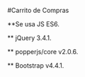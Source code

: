 #Carrito de Compras

**Se usa JS ES6.

**  jQuery 3.4.1.

**  popperjs/core v2.0.6.

**  Bootstrap v4.4.1.
